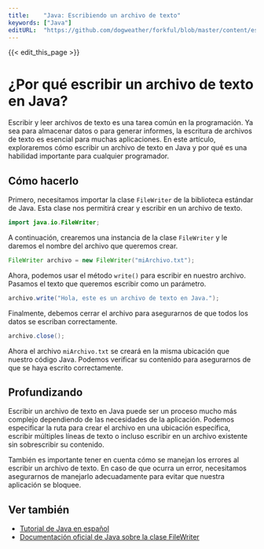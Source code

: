 ```yaml
---
title:    "Java: Escribiendo un archivo de texto"
keywords: ["Java"]
editURL:  "https://github.com/dogweather/forkful/blob/master/content/es/java/writing-a-text-file.md"
---
```


{{< edit_this_page >}}

# ¿Por qué escribir un archivo de texto en Java?

Escribir y leer archivos de texto es una tarea común en la programación. Ya sea para almacenar datos o para generar informes, la escritura de archivos de texto es esencial para muchas aplicaciones. En este artículo, exploraremos cómo escribir un archivo de texto en Java y por qué es una habilidad importante para cualquier programador.

## Cómo hacerlo

Primero, necesitamos importar la clase `FileWriter` de la biblioteca estándar de Java. Esta clase nos permitirá crear y escribir en un archivo de texto.

```Java
import java.io.FileWriter;
```

A continuación, crearemos una instancia de la clase `FileWriter` y le daremos el nombre del archivo que queremos crear.

```Java
FileWriter archivo = new FileWriter("miArchivo.txt");
```

Ahora, podemos usar el método `write()` para escribir en nuestro archivo. Pasamos el texto que queremos escribir como un parámetro.

```Java
archivo.write("Hola, este es un archivo de texto en Java.");
```

Finalmente, debemos cerrar el archivo para asegurarnos de que todos los datos se escriban correctamente.

```Java
archivo.close();
```

Ahora el archivo `miArchivo.txt` se creará en la misma ubicación que nuestro código Java. Podemos verificar su contenido para asegurarnos de que se haya escrito correctamente.

## Profundizando

Escribir un archivo de texto en Java puede ser un proceso mucho más complejo dependiendo de las necesidades de la aplicación. Podemos especificar la ruta para crear el archivo en una ubicación específica, escribir múltiples líneas de texto o incluso escribir en un archivo existente sin sobrescribir su contenido.

También es importante tener en cuenta cómo se manejan los errores al escribir un archivo de texto. En caso de que ocurra un error, necesitamos asegurarnos de manejarlo adecuadamente para evitar que nuestra aplicación se bloquee.

## Ver también

- [Tutorial de Java en español](https://www.tutorialesprogramacionya.com/javaya/)
- [Documentación oficial de Java sobre la clase FileWriter](https://docs.oracle.com/javase/8/docs/api/java/io/FileWriter.html)